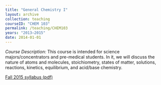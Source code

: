 ```yaml
---
title: "General Chemistry I"
layout: archive
collection: teaching
courseID: "CHEM 103"
permalink: /teaching/CHEM103
years: "2013–2015"
date: 2014-01-01
---
```


*Course Description:*
This course is intended for science majors/concentrators and pre-medical students. In it, we will discuss the nature of atoms and molecules, stoichiometry, states of matter, solutions, reactions, kinetics, equilibrium, and acid/base chemistry.

[Fall 2015 syllabus (pdf)](/files/CHEM103_F2015_Syllabus.pdf)
